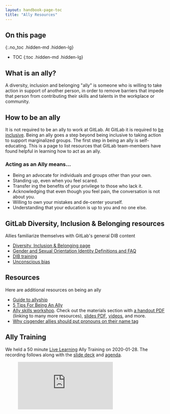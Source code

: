 ```yaml
---
layout: handbook-page-toc
title: "Ally Resources"
---
```


## On this page
{:.no_toc .hidden-md .hidden-lg}

- TOC
{:toc .hidden-md .hidden-lg}

## What is an ally? 

A diversity, inclusion and belonging "ally" is someone who is willing to take action in support of another person, in order to remove barriers that impede that person from contributing their skills and talents in the workplace or community.

## How to be an ally 

It is not required to be an ally to work at GitLab. At GitLab it is required to [be inclusive](/handbook/values/#diversity-inclusion). Being an ally goes a step beyond being inclusive to taking action to support marginalized groups. The first step in being an ally is self-educating. This is a page to list resources that GitLab team-members have found helpful in learning how to act as an ally.

### Acting as an Ally means… 
* Being an advocate for individuals and groups other than your own.
* Standing  up, even when you feel scared.
* Transfer ing the benefits of your privilege to those who lack it.
* Acknowledging that even though you feel pain, the conversation is not about you.
* Willing to own your mistakes and de-center yourself.
* Understanding that your education is up to you and no one else.


## GitLab Diversity, Inclusion & Belonging resources

Allies familiarize themselves with GitLab's general DIB content

- [Diversity, Inclusion & Belonging page](/company/culture/inclusion/)
- [Gender and Sexual Orientation Identity Definitions and FAQ](/handbook/people-group/orientation-identity/)
- [DIB training](/company/culture/inclusion/#employee-training-and-learning-opportunities)
- [Unconscious bias](/company/culture/inclusion/unconscious-bias/)

## Resources

Here are additional resources on being an ally

- [Guide to allyship](https://www.guidetoallyship.com)
- [5 Tips For Being An Ally](https://www.youtube.com/watch?v=_dg86g-QlM0)
- [Ally skills workshop](https://frameshiftconsulting.com/ally-skills-workshop/). Check out the materials section with [a handout PDF](https://files.frameshiftconsulting.com/Ally%20Skills%20Workshop%20handout%20-%20Letter.pdf) (linking to many more resources), [slides PDF](https://files.frameshiftconsulting.com/Ally%20Skills%20Workshop%20slides.pdf), [videos](https://www.youtube.com/watch?v=wob68Nl2440), and more.
- [Why cisgender allies should put pronouns on their name tag](https://medium.com/@mrsexsmith/dear-cis-people-who-put-your-pronouns-on-your-hello-my-name-is-nametags-78c047ed7af1)

## Ally Training 

We held a 50 minute [Live Learning](/handbook/people-group/learning-and-development/#live-learning) Ally Training on 2020-01-28. The recording follows along with the [slide deck](https://docs.google.com/presentation/d/18Qyn2mBJu0Loq3x_RT5bL2lnL-3YHvac1sQhmqqZNso/edit?usp=sharing) and [agenda](https://docs.google.com/document/d/1lGPImuahahjDejI5-9cNNCg-NMQJ4GCHO6n0fcntjs8/edit?usp=sharing). 

<!-- blank line -->
<figure class="video_container">
  <iframe src="https://www.youtube.com/embed/wwZeFjDc4zE" frameborder="0" allowfullscreen="true"> </iframe>
</figure>
<!-- blank line -->
